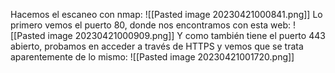 Hacemos el escaneo con nmap:
![[Pasted image 20230421000841.png]]
Lo primero vemos el puerto 80, donde nos encontramos con esta web:
![[Pasted image 20230421000909.png]]
Y como también tiene el puerto 443 abierto, probamos en acceder a través de HTTPS y vemos que se trata aparentemente de lo mismo:
![[Pasted image 20230421001720.png]]

